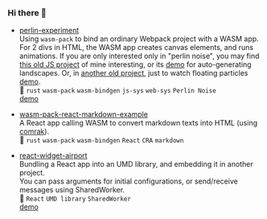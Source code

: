 ### Hi there 👋

- [perlin-experiment](https://github.com/minagawah/perlin-experiment)  
Using `wasm-pack` to bind an ordinary Webpack project with a WASM app.
For 2 divs in HTML, the WASM app creates canvas elements, and runs animations.
If you are only interested only in "perlin noise", you may find
[this old JS project](https://github.com/minagawah/perlin-noise-worldmap) of mine interesting,
or its [demo](http://tokyo800.jp/minagawah/perlin-noise-worldmap/) for auto-generating landscapes.
Or, in [another old project](https://github.com/minagawah/rust-perlin-wasm-test-2),
just to watch floating particles [demo](http://tokyo800.jp/minagawah/rust-perlin-wasm-test-2/).  
:pushpin: `rust` `wasm-pack` `wasm-bindgen` `js-sys` `web-sys` `Perlin Noise`  
[demo](http://tokyo800.jp/mina/perlin-experiment/)  

- [wasm-pack-react-markdown-example](https://github.com/minagawah/wasm-pack-react-markdown-example)  
A React app calling WASM to convert markdown texts into HTML (using [comrak](https://crates.io/crates/comrak)).  
:pushpin: `rust` `wasm-pack` `wasm-bindgen` `React` `CRA` `markdown`

- [react-widget-airport](https://github.com/minagawah/react-widget-airport)  
Bundling a React app into an UMD library, and embedding it in another project.  
You can pass arguments for initial configurations,
or send/receive messages using SharedWorker.  
:pushpin: `React` `UMD library` `SharedWorker`  
[demo](http://tokyo800.jp/mina/react-widget-airport/)

<!--
**minagawah/minagawah** is a ✨ _special_ ✨ repository because its `README.md` (this file) appears on your GitHub profile.

Here are some ideas to get you started:

- 🔭 I’m currently working on ...
- 🌱 I’m currently learning ...
- 👯 I’m looking to collaborate on ...
- 🤔 I’m looking for help with ...
- 💬 Ask me about ...
- 📫 How to reach me: ...
- 😄 Pronouns: ...
- ⚡ Fun fact: ...
-->
